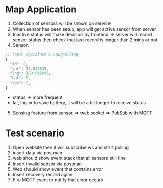 # Map Application
1. Collection of sensors will be shown on service
2. When sensor has been setup, app will get active sensor from server
3. Inactive status will make decision by frontend => server will record sensor status then check that last record is longer than 2 mins or not
4. Sensor.

```js
// Topic /gw/alarm & /gw/polling
{ 
  "id": 0, 
  "lat": 13.818835, 
  "lng": 100.513596, 
  "bat": 0, 
  "soc": 0,
}
```

- status => more frequent
- lat, lng => to save battery, it will be a bit longer to receive status
5. Sensing feature from sensor, => web socket => PubSub with MQTT


# Test scenario
1. Open website then it will subscribe ws and start polling
2. insert data via postman
3. web should show event stack that all sensors still fine
4. insert invalid sensor via postman
5. Web should show event that contains error
6. Insert recovery record agian
7. Fire MQTT event to notify that error occurs
